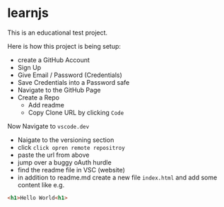 # learnjs
This is an educational test project.

Here is how this project is being setup:

* create a GitHub Account
* Sign Up
* Give Email / Password (Credentials)
* Save Credentials into a Password safe
* Navigate to the GitHub Page
* Create a Repo
   * Add readme
   * Copy Clone URL by clicking `Code`

Now Navigate to `vscode.dev`

* Naigate to the versioning section
* click `click opren remote repositroy`
* paste the url from above
* jump over a buggy oAuth hurdle
* find the readme file in VSC (website)
* in addition to readme.md create a new file `index.html` and add some content like e.g.

```html
<h1>Hello World<h1>
```
